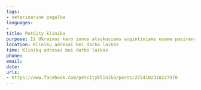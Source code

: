 ```yaml
---
tags:
- veterinarinė pagalba
languages:
- 
title: PetCity klinika
purpose: Iš Ukrainos karo zonos atvykusiems augintiniams esame pasirengę 𝐧𝐞𝐦𝐨𝐤𝐚𝐦𝐚𝐢 suteikti skubios medicinos pagalbos paslaugas.(𝑛𝑒𝑡𝑎𝑖𝑘𝑜𝑚𝑎 𝑙𝑒̇𝑡𝑖𝑛𝑖𝑎𝑚𝑠 𝑠𝑢𝑠𝑖𝑟𝑔𝑖𝑚𝑎𝑚𝑠, 𝑝𝑟𝑜𝑓𝑖𝑙𝑎𝑘𝑡𝑖𝑛𝑒̇𝑚𝑠 𝑝𝑟𝑜𝑐𝑒𝑑𝑢̄𝑟𝑜𝑚𝑠)Atveriame PetCity viešbučio duris laikinajai globai atvykstantiems iš Ukrainos karo zonos šunims, katėms ir graužikams.
location: Klinikų adresai bei darbo laikas
time: Klinikų adresai bei darbo laikas
phone: 
email: 
date: 
urls:
- https://www.facebook.com/petcityklinika/posts/2754102318227970
---
```

